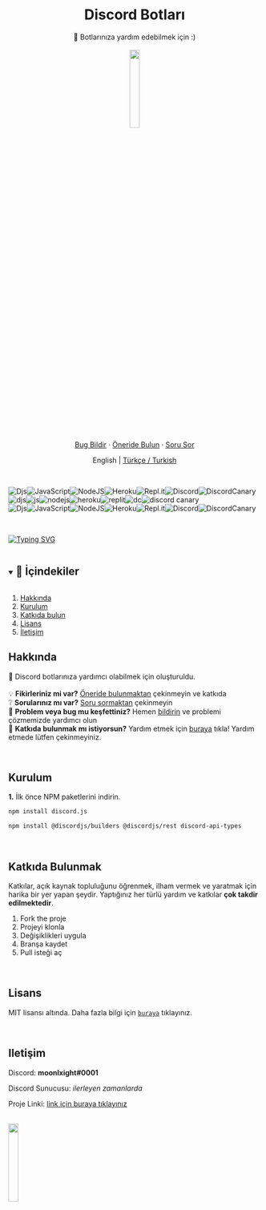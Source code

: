   <h1 align="center">Discord Botları</h1>

  <p align="center">
    🤖 Botlarınıza yardım edebilmek için :)
    <br />
    <br />
    <img src="https://github.com/vimalverma558/vimalverma558/blob/v2/img/hello.gif" width="20%">
    <br />
    <a href="https://github.com/nightlxight/discord-bots/issues/new/choose">Bug Bildir</a>
    ·
    <a href="https://github.com/nightlxight/discord-bots/issues/new/choose">Öneride Bulun</a>
    ·
    <a href="https://github.com/nightlxight/discord-bots/issues/new/choose">Soru Sor</a>
  </p>
</p>

<p align="center">
  <span>English</span> |
  <a href="https://github.com/nightlxight/discord-bots/blob/main/docs/lang/turkish">Türkçe / Turkish</a>
</p>

<br>

![Djs](https://img.shields.io/badge/discord.js-%237289DA.svg?style=for-the-badge&logo=discord&logoColor=white)![JavaScript](https://img.shields.io/badge/javascript-%23323330.svg?style=for-the-badge&logo=javascript&logoColor=%23F7DF1E)![NodeJS](https://img.shields.io/badge/node.js-6DA55F?style=for-the-badge&logo=node.js&logoColor=white)![Heroku](https://img.shields.io/badge/heroku-%23430098.svg?style=for-the-badge&logo=heroku&logoColor=white)![Repl.it](https://img.shields.io/badge/Repl.it-%230D101E.svg?style=for-the-badge&logo=replit&logoColor=white)![Discord](https://img.shields.io/badge/Discord-%237289DA.svg?style=for-the-badge&logo=discord&logoColor=white)![DiscordCanary](https://img.shields.io/badge/DiscordCanary-%237289DA.svg?style=for-the-badge&logo=discord&logoColor=yellow)
<br>
![djs](https://i.imgur.com/28WJuoV.png)![js](https://i.imgur.com/9QsLsBV.png)![nodejs](https://i.imgur.com/7gzNXzR.jpeg)![heroku](https://i.imgur.com/onA4EYv.jpeg)![replit](https://i.imgur.com/VDOvO5q.png)![dc](https://i.imgur.com/bGU9bJv.jpeg)![discord canary](https://i.imgur.com/4BqG9Cv.jpeg)
<br>
![Djs](https://img.shields.io/badge/discord.js-%237289DA.svg?style=for-the-badge&logo=discord&logoColor=white)![JavaScript](https://img.shields.io/badge/javascript-%23323330.svg?style=for-the-badge&logo=javascript&logoColor=%23F7DF1E)![NodeJS](https://img.shields.io/badge/node.js-6DA55F?style=for-the-badge&logo=node.js&logoColor=white)![Heroku](https://img.shields.io/badge/heroku-%23430098.svg?style=for-the-badge&logo=heroku&logoColor=white)![Repl.it](https://img.shields.io/badge/Repl.it-%230D101E.svg?style=for-the-badge&logo=replit&logoColor=white)![Discord](https://img.shields.io/badge/Discord-%237289DA.svg?style=for-the-badge&logo=discord&logoColor=white)![DiscordCanary](https://img.shields.io/badge/DiscordCanary-%237289DA.svg?style=for-the-badge&logo=discord&logoColor=yellow)


<br>

[![Typing SVG](https://readme-typing-svg.herokuapp.com?font=Robot-Bold&size=30&color=330033&center=true&vCenter=true&width=900&height=110&lines=🎉+Discord+Botları+🎉;🤖+botlarınıza+yardım+edebilmek+için+yapıldı)](https://git.io/typing-svg)


<!-- TABLE OF CONTENTS -->
<details open="open">
  <summary><h2 style="display: inline-block">📌 İçindekiler</h2></summary>
  <ol>
    <li><a href="#hakkında">Hakkında</a></li>
    <li><a href="#kurulum">Kurulum</a></li>
    <li><a href="#katkıda">Katkıda bulun</a></li>
    <li><a href="#lisans">Lisans</a></li>
    <li><a href="#iletişim">İletişim</a></li>
  </ol>
</details>


<!-- ABOUT -->
## Hakkında

📑 Discord botlarınıza yardımcı olabilmek için oluşturuldu.
<br>
<br>
💡 **Fikirleriniz mi var?** [Öneride bulunmaktan](https://github.com/nightlxight/discord-bots/issues/new/choose) çekinmeyin ve katkıda
<br>
❔ **Sorularınız mı var?** [Soru sormaktan](https://github.com/nightlxight/discord-bots/issues/new/choose) çekinmeyin
<br>
🤖 **Problem veya bug mu keşfettiniz?** Hemen [bildirin](https://github.com/nightlxight/discord-bots/issues/new/choose) ve problemi çözmemizde yardımcı olun
<br>
🍕 **Katkıda bulunmak mı istiyorsun?** Yardım etmek için <a href="#contributing">buraya</a> tıkla! Yardım etmede lütfen çekinmeyiniz.

<br>


## Kurulum

**1.** İlk önce NPM paketlerini indirin.
   ```sh
   npm install discord.js
   ```
   ```sh
   npm install @discordjs/builders @discordjs/rest discord-api-types
   ```



<br>



<!-- CONTRIBUTING -->
## Katkıda Bulunmak

Katkılar, açık kaynak topluluğunu öğrenmek, ilham vermek ve yaratmak için harika bir yer yapan şeydir. Yaptığınız her türlü yardım ve katkılar **çok takdir edilmektedir**.

1. Fork the proje
2. Projeyi klonla
3. Değişiklikleri uygula
4. Branşa kaydet
5. Pull isteği aç


<br>

<!-- LICENSE -->
## Lisans

MIT lisansı altında. Daha fazla bilgi için [`buraya`](https://github.com/nightlxight/discord-bots/blob/main/LICENSE) tıklayınız.

<br>

<!-- CONTACT -->
## Iletişim

Discord: **moonlxight#0001**

Discord Sunucusu: *ilerleyen zamanlarda*

Proje Linki: [link için buraya tıklayınız](https://github.com/nightlxight/discord-bots)


<br>

<img src="https://media.giphy.com/media/jpVnC65DmYeyRL4LHS/giphy.gif" width="20%">



<!-- MARKDOWN LINKS & IMAGES -->
<!-- https://www.markdownguide.org/basic-syntax/#reference-style-links -->
[contributors-shield]: https://img.shields.io/github/contributors/github_username/repo.svg?style=for-the-badge
[contributors-url]: https://github.com/github_username/repo_name/graphs/contributors
[forks-shield]: https://img.shields.io/github/forks/github_username/repo.svg?style=for-the-badge
[forks-url]: https://github.com/github_username/repo_name/network/members
[stars-shield]: https://img.shields.io/github/stars/github_username/repo.svg?style=for-the-badge
[stars-url]: https://github.com/github_username/repo_name/stargazers
[issues-shield]: https://img.shields.io/github/issues/github_username/repo.svg?style=for-the-badge
[issues-url]: https://github.com/github_username/repo_name/issues
[license-shield]: https://img.shields.io/github/license/github_username/repo.svg?style=for-the-badge
[license-url]: https://github.com/github_username/repo_name/blob/master/LICENSE.txt
[linkedin-shield]: https://img.shields.io/badge/-LinkedIn-black.svg?style=for-the-badge&logo=linkedin&colorB=555
[linkedin-url]: https://linkedin.com/in/github_username
